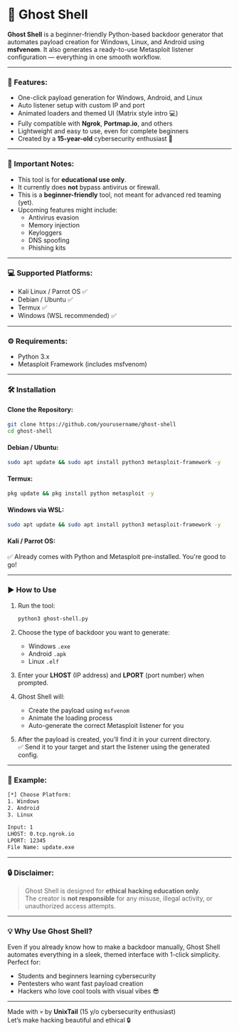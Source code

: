 # 👻 Ghost Shell

**Ghost Shell** is a beginner-friendly Python-based backdoor generator that automates payload creation for Windows, Linux, and Android using **msfvenom**. It also generates a ready-to-use Metasploit listener configuration — everything in one smooth workflow.

---

### 🚀 Features:
- One-click payload generation for Windows, Android, and Linux
- Auto listener setup with custom IP and port
- Animated loaders and themed UI (Matrix style intro 💻)
- Fully compatible with **Ngrok**, **Portmap.io**, and others
- Lightweight and easy to use, even for complete beginners
- Created by a **15-year-old** cybersecurity enthusiast 🤖

---

### 📌 Important Notes:
- This tool is for **educational use only**.
- It currently does **not** bypass antivirus or firewall.
- This is a **beginner-friendly** tool, not meant for advanced red teaming (yet).
- Upcoming features might include:
  - Antivirus evasion
  - Memory injection
  - Keyloggers
  - DNS spoofing
  - Phishing kits

---

### 💻 Supported Platforms:
- Kali Linux / Parrot OS ✅
- Debian / Ubuntu ✅
- Termux ✅
- Windows (WSL recommended) ✅

---

### ⚙️ Requirements:
- Python 3.x
- Metasploit Framework (includes msfvenom)

---

### 🛠️ Installation

#### Clone the Repository:
```bash
git clone https://github.com/yourusername/ghost-shell
cd ghost-shell
```

#### Debian / Ubuntu:
```bash
sudo apt update && sudo apt install python3 metasploit-framework -y
```

#### Termux:
```bash
pkg update && pkg install python metasploit -y
```

#### Windows via WSL:
```bash
sudo apt update && sudo apt install python3 metasploit-framework -y
```

#### Kali / Parrot OS:
✅ Already comes with Python and Metasploit pre-installed. You're good to go!

---

### ▶️ How to Use

1. Run the tool:
   ```bash
   python3 ghost-shell.py
   ```

2. Choose the type of backdoor you want to generate:
   - Windows `.exe`
   - Android `.apk`
   - Linux `.elf`

3. Enter your **LHOST** (IP address) and **LPORT** (port number) when prompted.

4. Ghost Shell will:
   - Create the payload using `msfvenom`
   - Animate the loading process
   - Auto-generate the correct Metasploit listener for you

5. After the payload is created, you’ll find it in your current directory.  
   ✅ Send it to your target and start the listener using the generated config.

---

### 📘 Example:
```bash
[*] Choose Platform:
1. Windows
2. Android
3. Linux

Input: 1
LHOST: 0.tcp.ngrok.io
LPORT: 12345
File Name: update.exe
```

---

### 🔒 Disclaimer:
> Ghost Shell is designed for **ethical hacking education only**.  
> The creator is **not responsible** for any misuse, illegal activity, or unauthorized access attempts.

---

### 💡 Why Use Ghost Shell?

Even if you already know how to make a backdoor manually, Ghost Shell automates everything in a sleek, themed interface with 1-click simplicity.  
Perfect for:
- Students and beginners learning cybersecurity
- Pentesters who want fast payload creation
- Hackers who love cool tools with visual vibes 😎

---

Made with 💀 by **UnixTail** (15 y/o cybersecurity enthusiast)  
Let’s make hacking beautiful and ethical 🔒
